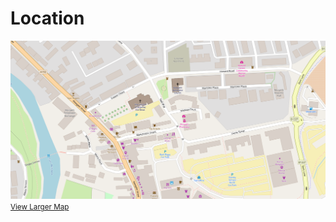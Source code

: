 # Location

<img src="images/map.png" alt="Map"><br/><small><a href="http://www.openstreetmap.org/?mlat=55.17035&amp;mlon=-1.68964#map=17/55.17035/-1.68964">View Larger Map</a></small>
